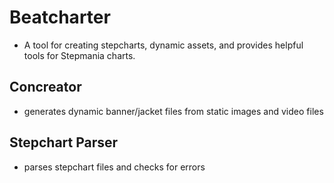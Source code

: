 # Beatcharter
- A tool for creating stepcharts, dynamic assets, and provides helpful tools for Stepmania charts.

## Concreator
- generates dynamic banner/jacket files from static images and video files

## Stepchart Parser
- parses stepchart files and checks for errors

